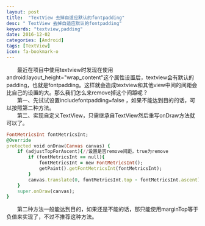 ```yaml
---
layout: post
title:  "TextView 去掉自适应默认的fontpadding"
desc: " TextView 去掉自适应默认的fontpadding"
keywords: "textview,padding"
date: 2016-12-02
categories: [Android]
tags: [TextView]
icon: fa-bookmark-o
---
```

&emsp;&emsp;最近在项目中使用textview时发现在使用android:layout_height="wrap_content"这个属性设置后，textview会有默认的padding，也就是fontpadding。这样就会造成textview和其他view中间的间距会比自己的设置的大。那么我们怎么来remove掉这个间距呢？  
　　第一、先试试设置includefontpadding=false ，如果不能达到目的的话，可以按照第二种方法。  
　　第二、实现自定义TextView，只需继承自TextView然后重写onDraw方法就可以了。
~~~ ruby
FontMetricsInt fontMetricsInt;
@Override
protected void onDraw(Canvas canvas) {
    if (adjustTopForAscent){//设置是否remove间距，true为remove
        if (fontMetricsInt == null){
            fontMetricsInt = new FontMetricsInt();
            getPaint().getFontMetricsInt(fontMetricsInt);
        }
        canvas.translate(0, fontMetricsInt.top - fontMetricsInt.ascent);
    }
    super.onDraw(canvas);
}
~~~
&emsp;&emsp;第二种方法一般能达到目的，如果还是不能的话，那只能使用marginTop等于负值来实现了，不过不推荐这种方法。

